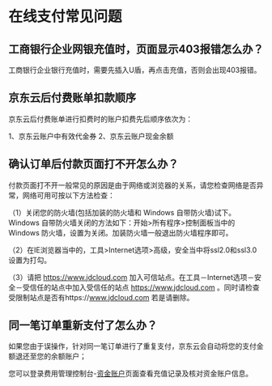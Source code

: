 # 在线支付常见问题
## 工商银行企业网银充值时，页面显示403报错怎么办？
工商银行企业银行充值时，需要先插入U盾，再点击充值，否则会出现403报错。

## 京东云后付费账单扣款顺序
京东云后付费账单进行扣费时的账户扣费先后顺序依次为：

1、京东云账户中有效代金券
2、京东云账户现金余额

## 确认订单后付款页面打不开怎么办？
付款页面打不开一般常见的原因是由于网络或浏览器的关系，请您检查网络是否异常，网络可用可按以下方法检查：

（1）关闭您的防火墙(包括加装的防火墙和 Windows 自带防火墙)试下。Windows 自带防火墙关闭的方法如下：开始>所有程序>控制面板当中的 Windows 防火墙，设置为关闭。加装防火墙一般退出防火墙程序即可。

（2）在IE浏览器当中的，工具>Internet选项>高级，安全当中将ssl2.0和ssl3.0设置为打勾。

（3）请把 https://www.jdcloud.com 加入可信站点。在工具－Internet选项－安全－受信任的站点中加入受信任的站点 https://www.jdcloud.com 。同时请检查受限制站点是否有https://www.jdcloud.com 若是请删除。


## 同一笔订单重新支付了怎么办？
如果您由于误操作，针对同一笔订单进行了重复支付，京东云会自动将您的支付金额退还至您的余额账户；

您可以登录费用管理控制台-[资金账户](https://uc.jdcloud.com/cost/capital/capital-overview)页面查看充值记录及核对资金账户信息。

